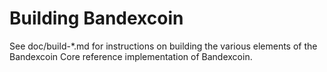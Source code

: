 Building Bandexcoin
================

See doc/build-*.md for instructions on building the various
elements of the Bandexcoin Core reference implementation of Bandexcoin.
